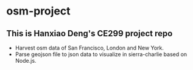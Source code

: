 # osm-project  
## This is Hanxiao Deng's CE299 project repo
- Harvest osm data of San Francisco, London and New York.
- Parse geojson file to json data to visualize in sierra-charlie based on Node.js.